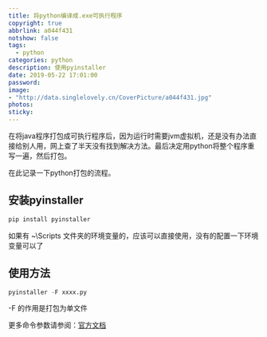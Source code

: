 ```yaml
---
title: 将python编译成.exe可执行程序
copyright: true
abbrlink: a044f431
notshow: false
tags:
  - python
categories: python
description: 使用pyinstaller
date: 2019-05-22 17:01:00
password:
image:
- "http://data.singlelovely.cn/CoverPicture/a044f431.jpg"
photos:
sticky:
---
```


在将java程序打包成可执行程序后，因为运行时需要jvm虚拟机，还是没有办法直接给别人用，网上查了半天没有找到解决方法。最后决定用python将整个程序重写一遍，然后打包。

在此记录一下python打包的流程。

## 安装pyinstaller

```python
pip install pyinstaller
```

如果有 ~\Scripts 文件夹的环境变量的，应该可以直接使用，没有的配置一下环境变量可以了

## 使用方法

```python
pyinstaller -F xxxx.py
```

-F 的作用是打包为单文件

更多命令参数请参阅：[官方文档](https://pyinstaller.readthedocs.io/en/stable/usage.html)